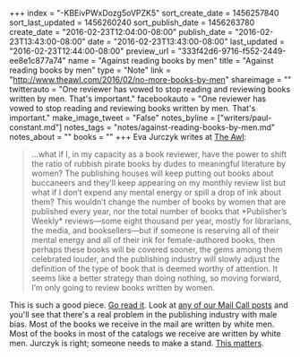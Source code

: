 +++
index = "-KBEivPWxDozg5oVPZK5"
sort_create_date = 1456257840
sort_last_updated = 1456260240
sort_publish_date = 1456263780
create_date = "2016-02-23T12:04:00-08:00"
publish_date = "2016-02-23T13:43:00-08:00"
date = "2016-02-23T13:43:00-08:00"
last_updated = "2016-02-23T12:44:00-08:00"
preview_url = "333f42d6-9716-f552-2449-ee8e1c877a74"
name = "Against reading books by men"
title = "Against reading books by men"
type = "Note"
link = "http://www.theawl.com/2016/02/no-more-books-by-men"
shareimage = ""
twitterauto = "One reviewer has vowed to stop reading and reviewing books written by men. That's important."
facebookauto = "One reviewer has vowed to stop reading and reviewing books written by men. That's important."
make_image_tweet = "False"
notes_byline = ["writers/paul-constant.md"]
notes_tags = "notes/against-reading-books-by-men.md"
notes_about = ""
books = ""
+++
Eva Jurczyk writes at [The Awl](http://www.theawl.com/2016/02/no-more-books-by-men):

<blockquote>...what if I, in my capacity as a book reviewer, have the power to shift the ratio of rubbish pirate books by dudes to meaningful literature by women? The publishing houses will keep putting out books about buccaneers and they’ll keep appearing on my monthly review list but what if I don’t expend any mental energy or spill a drop of ink about them? This wouldn’t change the number of books by women that are published every year, nor the total number of books that *Publisher’s Weekly* reviews—some eight thousand per year, mostly for librarians, the media, and booksellers—but if someone is reserving all of their mental energy and all of their ink for female-authored books, then perhaps these books will be covered sooner, the gems among them celebrated louder, and the publishing industry will slowly adjust the definition of the type of book that is deemed worthy of attention. It seems like a better strategy than doing nothing, so moving forward, I’m only going to review books written by women.</blockquote>

This is such a good piece. [Go read it](http://www.theawl.com/2016/02/no-more-books-by-men). Look at [any of our Mail Call posts](http://seattlereviewofbooks.com/notes/2016/02/20/mail-call-for-february-20-2016/) and you'll see that there's a real problem in the publishing industry with male bias. Most of the books we receive in the mail are written by white men. Most of the books in most of the catalogs we receive are written by white men. Jurczyk is right; someone needs to make a stand. [This matters](http://seattlereviewofbooks.com/notes/2015/07/27/talking-with-nicola-griffith-about-the-importance-of-counting-womens-stories/).